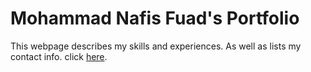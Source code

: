 # Mohammad Nafis Fuad's Portfolio
This webpage describes my skills and experiences. As well as lists my contact info.
click <a href="">here</a>.
